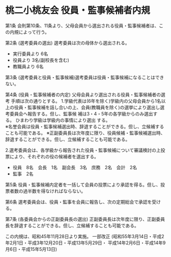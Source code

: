 

# 桃二小桃友会 役員・監事候補者内規

第1条 会則第10条、11条より、父母会員から選出される役員・監事候補者は、この内規によって行う。  

第2条 (選考委員の選出) 選考委員は次の母体から選出される。
- 実行委員より  6名 
- 役員より      3名(副校長を含む) 
- 教職員より    6名

第3条 (選考委員と役員・監事候補)選考委員は役員・監事候補になることはできない。

第4条 (役員・監事候補者の内定) 父母会員より選出される役員・監事候補者の選考 手順は次の通りとする。
1.学級代表は(6年を除く)学級内の父母会員から1名以上の役員・監事候補を話し合いの上、会員(教職員を除く)の選挙により選出し選考委員会へ報告する。但し、監事候 補は3・4・5年の各学級からのみ選出する。  ひまわり学級は学級内の事情により選出 する。  
※名誉会員は役員・監事候補選出時、辞退することができる。但し、立候補することも可能である。 
※正副委員長は次年度に限り、役員候補・監事候補選出時、辞退することができる。但し、立候補することも可能である。  

2.選考委員会は、各学級から報告された役員・監事候補について審議検討の上投票により、それぞれの役の候補者を選出する。
- 役員　8名　会長　1名　副会長　3名　庶務　2名　会計　2名 
- 監事　2名

第5条 役員・監事候補内定者を一括して会員の投票により承認を得る。但し、投票者数の過半数を得なければならない。

第6条 選考委員会は、役員・監事を会員に報告し、次の定期総会で承認を受ける。

第7条 (各委員会からの正副委員長の選出) 正副委員長は次年度に限り、正副委員長を辞退することができる。但し、立候補することも可能である。

この内規は、昭和45年11月28日より実施。 一部改正
(昭和55年3月14日・平成2年2月1日・平成3年12月20日・平成13年5月29日・ 平成14年2月6日・平成14年9月6日・平成15年5月13日)

